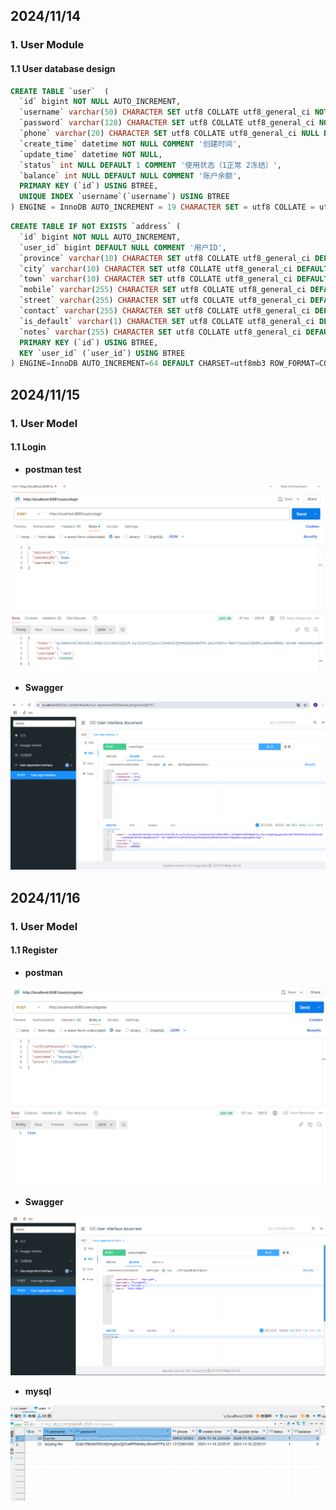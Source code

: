 ## 2024/11/14

### 1. User Module

#### 1.1 User database design

```sql
CREATE TABLE `user`  (
  `id` bigint NOT NULL AUTO_INCREMENT,
  `username` varchar(50) CHARACTER SET utf8 COLLATE utf8_general_ci NOT NULL COMMENT '用户名',
  `password` varchar(128) CHARACTER SET utf8 COLLATE utf8_general_ci NOT NULL COMMENT '密码，加密存储',
  `phone` varchar(20) CHARACTER SET utf8 COLLATE utf8_general_ci NULL DEFAULT NULL COMMENT '注册手机号',
  `create_time` datetime NOT NULL COMMENT '创建时间',
  `update_time` datetime NOT NULL,
  `status` int NULL DEFAULT 1 COMMENT '使用状态（1正常 2冻结）',
  `balance` int NULL DEFAULT NULL COMMENT '账户余额',
  PRIMARY KEY (`id`) USING BTREE,
  UNIQUE INDEX `username`(`username`) USING BTREE
) ENGINE = InnoDB AUTO_INCREMENT = 19 CHARACTER SET = utf8 COLLATE = utf8_general_ci COMMENT = '用户表' ROW_FORMAT = COMPACT;
```

```sql
CREATE TABLE IF NOT EXISTS `address` (
  `id` bigint NOT NULL AUTO_INCREMENT,
  `user_id` bigint DEFAULT NULL COMMENT '用户ID',
  `province` varchar(10) CHARACTER SET utf8 COLLATE utf8_general_ci DEFAULT NULL COMMENT '省',
  `city` varchar(10) CHARACTER SET utf8 COLLATE utf8_general_ci DEFAULT NULL COMMENT '市',
  `town` varchar(10) CHARACTER SET utf8 COLLATE utf8_general_ci DEFAULT NULL COMMENT '县/区',
  `mobile` varchar(255) CHARACTER SET utf8 COLLATE utf8_general_ci DEFAULT NULL COMMENT '手机',
  `street` varchar(255) CHARACTER SET utf8 COLLATE utf8_general_ci DEFAULT NULL COMMENT '详细地址',
  `contact` varchar(255) CHARACTER SET utf8 COLLATE utf8_general_ci DEFAULT NULL COMMENT '联系人',
  `is_default` varchar(1) CHARACTER SET utf8 COLLATE utf8_general_ci DEFAULT NULL COMMENT '是否是默认 1默认 0否',
  `notes` varchar(255) CHARACTER SET utf8 COLLATE utf8_general_ci DEFAULT NULL COMMENT '备注',
  PRIMARY KEY (`id`) USING BTREE,
  KEY `user_id` (`user_id`) USING BTREE
) ENGINE=InnoDB AUTO_INCREMENT=64 DEFAULT CHARSET=utf8mb3 ROW_FORMAT=COMPACT;
```







## 2024/11/15

### 1. User Model

#### 1.1 Login

- **postman test**

![](images/2024-11-15-001.PNG)

- **Swagger**

![](images/2024-11-15-002.PNG)







## 2024/11/16

### 1. User Model

#### 1.1 Register

- **postman**

![](images/2024-11-16-002.PNG)

- **Swagger**

![](images/2024-11-16-001.PNG)



- **mysql**

![](images/2024-11-16-003.PNG)
